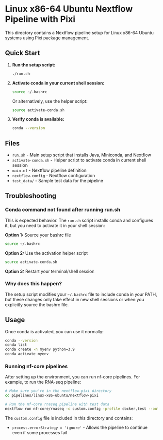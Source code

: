 # Linux x86-64 Ubuntu Nextflow Pipeline with Pixi

This directory contains a Nextflow pipeline setup for Linux x86-64 Ubuntu systems using Pixi package management.

## Quick Start

1. **Run the setup script:**
   ```bash
   ./run.sh
   ```

2. **Activate conda in your current shell session:**
   ```bash
   source ~/.bashrc
   ```

   Or alternatively, use the helper script:
   ```bash
   source activate-conda.sh
   ```

3. **Verify conda is available:**
   ```bash
   conda --version
   ```

## Files

- `run.sh` - Main setup script that installs Java, Miniconda, and Nextflow
- `activate-conda.sh` - Helper script to activate conda in current shell session
- `main.nf` - Nextflow pipeline definition
- `nextflow.config` - Nextflow configuration
- `test_data/` - Sample test data for the pipeline

## Troubleshooting

### Conda command not found after running run.sh

This is expected behavior. The `run.sh` script installs conda and configures it, but you need to activate it in your shell session:

**Option 1:** Source your bashrc file
```bash
source ~/.bashrc
```

**Option 2:** Use the activation helper script
```bash
source activate-conda.sh
```

**Option 3:** Restart your terminal/shell session

### Why does this happen?

The setup script modifies your `~/.bashrc` file to include conda in your PATH, but these changes only take effect in new shell sessions or when you explicitly source the bashrc file.

## Usage

Once conda is activated, you can use it normally:
```bash
conda --version
conda list
conda create -n myenv python=3.9
conda activate myenv
```

### Running nf-core pipelines

After setting up the environment, you can run nf-core pipelines. For example, to run the RNA-seq pipeline:

```bash
# Make sure you're in the nextflow-pixi directory
cd pipelines/linux-x86-ubuntu/nextflow-pixi

# Run the nf-core rnaseq pipeline with test data
nextflow run nf-core/rnaseq -c custom.config -profile docker,test --outdir results -resume
```

The `custom.config` file is included in this directory and contains:
- `process.errorStrategy = 'ignore'` - Allows the pipeline to continue even if some processes fail